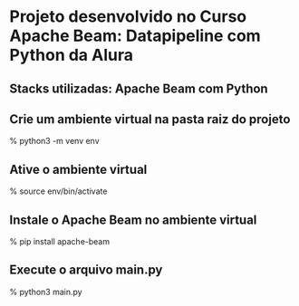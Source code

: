 # Projeto desenvolvido no Curso Apache Beam: Datapipeline com Python da Alura

## Stacks utilizadas: Apache Beam com Python

## Crie um ambiente virtual na pasta raiz do projeto

% python3 -m venv env

## Ative o ambiente virtual

% source env/bin/activate

## Instale o Apache Beam no ambiente virtual

% pip install apache-beam

## Execute o arquivo main.py

% python3 main.py
